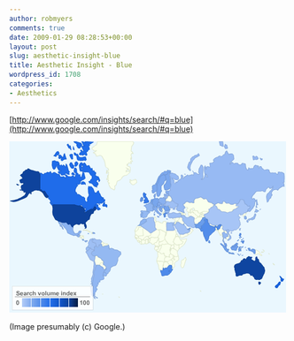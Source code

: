 ```yaml
---
author: robmyers
comments: true
date: 2009-01-29 08:28:53+00:00
layout: post
slug: aesthetic-insight-blue
title: Aesthetic Insight - Blue
wordpress_id: 1708
categories:
- Aesthetics
---
```


[http://www.google.com/insights/search/#q=blue](http://www.google.com/insights/search/#q=blue)  
  
![blue.png](/assets/blue.png)  


  
(Image presumably (c) Google.)  


  


